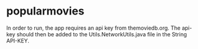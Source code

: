 # popularmovies

In order to run, the app requires an api key from themoviedb.org. The api-key should then be added to the Utils.NetworkUtils.java file in the String API-KEY.
